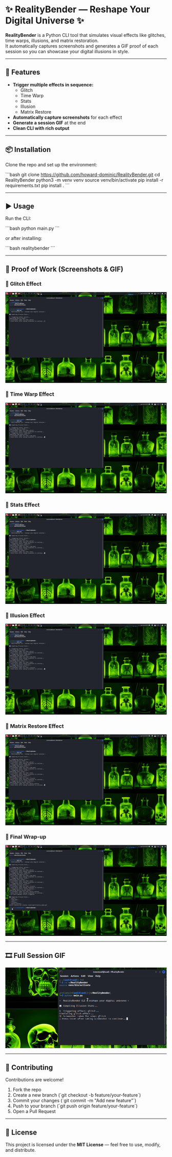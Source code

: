 # ✨ RealityBender — Reshape Your Digital Universe ✨

**RealityBender** is a Python CLI tool that simulates visual effects like glitches, time warps, illusions, and matrix restoration.  
It automatically captures screenshots and generates a GIF proof of each session so you can showcase your digital illusions in style.

---

## 🚀 Features

- **Trigger multiple effects in sequence:**
  - Glitch
  - Time Warp
  - Stats
  - Illusion
  - Matrix Restore
- **Automatically capture screenshots** for each effect
- **Generate a session GIF** at the end
- **Clean CLI with rich output**

---

## 📦 Installation

Clone the repo and set up the environment:

\`\`\`bash
git clone https://github.com/howard-dominic/RealityBender.git
cd RealityBender
python3 -m venv venv
source venv/bin/activate
pip install -r requirements.txt
pip install .
\`\`\`

---

## ▶️ Usage

Run the CLI:

\`\`\`bash
python main.py
\`\`\`

or after installing:

\`\`\`bash
realitybender
\`\`\`

---

## 📸 **Proof of Work (Screenshots & GIF)**

### 🔹 **Glitch Effect**
![Glitch](assets/proofs/RealityBender1.png)

### 🔹 **Time Warp Effect**
![Time Warp](assets/proofs/RealityBender2.png)

### 🔹 **Stats Effect**
![Stats](assets/proofs/RealityBender3.png)

### 🔹 **Illusion Effect**
![Illusion](assets/proofs/RealityBender4.png)

### 🔹 **Matrix Restore Effect**
![Matrix Restore](assets/proofs/RealityBender5.png)

### 🔹 **Final Wrap-up**
![Final Wrap-up](assets/proofs/RealityBender6.png)

---

## 🎞️ **Full Session GIF**
![RealityBender in Action](assets/proofs/RealityBender.gif)

---

## 🤝 Contributing

Contributions are welcome!  

1. Fork the repo  
2. Create a new branch (\`git checkout -b feature/your-feature\`)  
3. Commit your changes (\`git commit -m "Add new feature"\`)  
4. Push to your branch (\`git push origin feature/your-feature\`)  
5. Open a Pull Request  

---

## 📜 License

This project is licensed under the **MIT License** — feel free to use, modify, and distribute.
